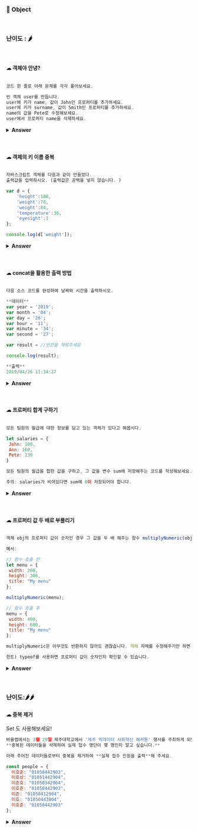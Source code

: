 ### 🎁 Object
 
 <br>
 
 ### 난이도 : 🌶

<br>

 #### ☁︎ 객체야 안녕?

 
 ```javascript
 
코드 한 줄로 아래 문제를 각각 풀어보세요.

빈 객체 user를 만듭니다.
user에 키가 name, 값이 John인 프로퍼티를 추가하세요.
user에 키가 surname, 값이 Smith인 프로퍼티를 추가하세요.
name의 값을 Pete로 수정해보세요.
user에서 프로퍼티 name을 삭제하세요.

```

<details><summary><b>Answer</b></summary>
  <p>
    
```javascript

const user = {};
user.name = 'John';
user.surname = 'Smith';
user.name = 'Pete';
delete user.name;

```

 </p>
 </details>
 
 <br>
 <br>
 
 
 #### ☁︎ 객체의 키 이름 중복


```javascript

자바스크립트 객체를 다음과 같이 만들었다. 
출력값을 입력하시오. (출력값은 공백을 넣지 않습니다. )

var d = {
    'height':180,
    'weight':78,
    'weight':84,
    'temperature':36,
    'eyesight':1
};

console.log(d['weight']);

````

<details><summary><b>Answer</b></summary>

  <p>

```javascript

정답은 '84' 입니다.

````

 </p>
 </details>
 <br>
 <br>
 
  #### ☁︎ concat을 활용한 출력 방법

 ```javascript

다음 소스 코드를 완성하여 날짜와 시간을 출력하시오.

**데이터**
var year = '2019';
var month = '04';
var day = '26';
var hour = '11';
var minute = '34';
var second = '27';

var result = //빈칸을 채워주세요

console.log(result);

**출력**
2019/04/26 11:34:27

````



<details><summary><b>Answer</b></summary>

<p>


```javascript

var year = '2019';
var month = '04';
var day = '26';
var hour = '11';
var minute = '34';
var second = '27';

var result = year.concat("/", month, "/", day, " ", hour, ":", minute, ":", second)

console.log(result);

````


 </p>
 </details>
 <br>
 <br>
 
  #### ☁︎ 프로퍼티 합계 구하기


 ```javascript

모든 팀원의 월급에 대한 정보를 담고 있는 객체가 있다고 해봅시다.

let salaries = {
  John: 100,
  Ann: 160,
  Pete: 130
}

모든 팀원의 월급을 합한 값을 구하고, 그 값을 변수 sum에 저장해주는 코드를 작성해보세요. sum엔 390이 저장되어야겠죠?

주의: salaries가 비어있다면 sum에 0이 저장되어야 합니다.

```

<details><summary><b>Answer</b></summary>
  <p>
    
```javascript
let sum = 0;
for (let value in salaries) {
  sum = sum + salaries[value];
}
console.log(sum);
```

 </p>
 </details>
 
 <br>
 <br>
 
 #### ☁︎ 프로퍼티 값 두 배로 부풀리기

 
 ```javascript

객체 obj의 프로퍼티 값이 숫자인 경우 그 값을 두 배 해주는 함수 multiplyNumeric(obj)을 만들어보세요.

예시:

// 함수 호출 전
let menu = {
  width: 200,
  height: 300,
  title: "My menu"
};

multiplyNumeric(menu);

// 함수 호출 후
menu = {
  width: 400,
  height: 600,
  title: "My menu"
};

multiplyNumeric은 아무것도 반환하지 않아도 괜찮습니다. 객체 자체를 수정해주기만 하면 됩니다.

힌트) typeof를 사용하면 프로퍼티 값이 숫자인지 확인할 수 있습니다.

```

<details><summary><b>Answer</b></summary>
  <p>
    
```javascript
multiplyNumeric = ((menu) => {
  for (let key in menu) {
    if ((typeof menu[key]) == 'number') {
      menu[key] = menu[key] * 2;
    }
  };
  return menu;
});

multiplyNumeric(menu);

console.log(menu);
```

 </p>
 </details>

<br>
<br>



### 난이도:🌶🌶

#### ☁︎ 중복 제거 

Set 도 사용해보세요!

```javascript
바울랩에서는 3월 29일 제주대학교에서 '제주 빅데이터 사회혁신 해커톤' 행사를 주최하게 되었습니다. 이에 구글 설문지를 배포하였으나 제주대학생들이 중복해서 n개씩 설문지를 제출하였습니다.
**중복된 데이터들을 삭제하여 실제 접수 명단이 몇 명인지 알고 싶습니다.**

아래 주어진 데이터들로부터 중복을 제거하여 **실제 접수 인원을 출력**해 주세요.

const people = {
  이호준: "01050442903",
  이호상: "01051442904",
  이준호: "01050342904",
  이호준: "01050442903",
  이준: "01050412904",
  이호: "01050443904",
  이호준: "01050442903"
};
```

<details><summary><b>Answer</b></summary>
  <p>
    
```javascript
// Object.entries를 사용하는 경우
function DeleteSame(people) {
  let A = Object.entries(people);
  let result = A.length;
  // Object.entries는 중복을 제거해줍니다.

return console.log(result);
}

const people = {
이호준: "01050442903",
이호상: "01051442904",
이준호: "01050342904",
이호준: "01050442903",
이준: "01050412904",
이호: "01050443904",
이호준: "01050442903"
};

DeleteSame(people);

// Set을 사용하는 경우.
const people = {
이호준: "01050442903",
이호상: "01051442904",
이준호: "01050342904",
이호준: "01050442903",
이준: "01050412904",
이호: "01050443904",
이호준: "01050442903"
};

// set 역시 중복값을 모두 제거해준다.
let result = new Set();
for (let key in people) {
result.add(key);
}
console.log(result);
console.log(result.size);

````

 </p>
 </details>

 <br>
 <br>

